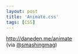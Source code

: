 ```yaml
---
layout: post
title: 'Animate.css'
tags: [CSS]
---
```


<http://daneden.me/animate><br>
(via [@smashingmag](https://twitter.com/smashingmag/status/146333659497107457))

